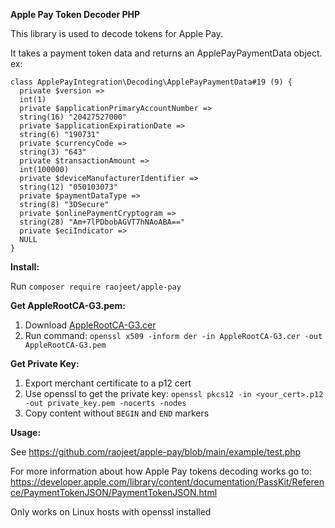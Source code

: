 **Apple Pay Token Decoder PHP**

This library is used to decode tokens for Apple Pay.

It takes a payment token data and returns an ApplePayPaymentData object.
ex:
```
class ApplePayIntegration\Decoding\ApplePayPaymentData#19 (9) {
  private $version =>
  int(1)
  private $applicationPrimaryAccountNumber =>
  string(16) "20427527000"
  private $applicationExpirationDate =>
  string(6) "190731"
  private $currencyCode =>
  string(3) "643"
  private $transactionAmount =>
  int(100000)
  private $deviceManufacturerIdentifier =>
  string(12) "050103073"
  private $paymentDataType =>
  string(8) "3DSecure"
  private $onlinePaymentCryptogram =>
  string(28) "Am+7lPDbobAGVT7hNAoABA=="
  private $eciIndicator =>
  NULL
}
```


**Install:**

Run `composer require raojeet/apple-pay`

**Get AppleRootCA-G3.pem:**

1. Download [AppleRootCA-G3.cer](https://www.apple.com/certificateauthority)
2. Run command: `openssl x509 -inform der -in AppleRootCA-G3.cer -out AppleRootCA-G3.pem`

**Get Private Key:**

1. Export merchant certificate to a p12 cert
2. Use openssl to get the private key: `openssl pkcs12 -in <your_cert>.p12 -out private_key.pem -nocerts -nodes`
3. Copy content without `BEGIN` and `END` markers

**Usage:**

See https://github.com/raojeet/apple-pay/blob/main/example/test.php

For more information about how Apple Pay tokens decoding works go to:
https://developer.apple.com/library/content/documentation/PassKit/Reference/PaymentTokenJSON/PaymentTokenJSON.html

Only works on Linux hosts with openssl installed
